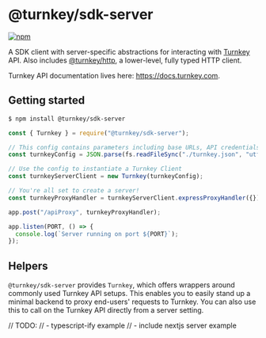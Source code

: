 # @turnkey/sdk-server

[![npm](https://img.shields.io/npm/v/@turnkey/sdk-server?color=%234C48FF)](https://www.npmjs.com/package/@turnkey/sdk-server)

A SDK client with server-specific abstractions for interacting with [Turnkey](https://turnkey.com) API. Also includes [@turnkey/http](https://www.npmjs.com/package/@turnkey/http), a lower-level, fully typed HTTP client.

Turnkey API documentation lives here: https://docs.turnkey.com.

## Getting started

```bash
$ npm install @turnkey/sdk-server
```

```js
const { Turnkey } = require("@turnkey/sdk-server");

// This config contains parameters including base URLs, API credentials, and org ID
const turnkeyConfig = JSON.parse(fs.readFileSync("./turnkey.json", "utf8"));

// Use the config to instantiate a Turnkey Client
const turnkeyServerClient = new Turnkey(turnkeyConfig);

// You're all set to create a server!
const turnkeyProxyHandler = turnkeyServerClient.expressProxyHandler({});

app.post("/apiProxy", turnkeyProxyHandler);

app.listen(PORT, () => {
  console.log(`Server running on port ${PORT}`);
});
```

## Helpers

`@turnkey/sdk-server` provides `Turnkey`, which offers wrappers around commonly used Turnkey API setups. This enables you to easily stand up a minimal backend to proxy end-users' requests to Turnkey. You can also use this to call on the Turnkey API directly from a server setting.

// TODO:
// - typescript-ify example
// - include nextjs server example

